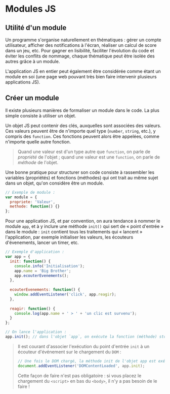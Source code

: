 # Modules JS

## Utilité d'un module

Un programme s'organise naturellement en thématiques : gérer un compte utilisateur, afficher des notifications à l'écran, réaliser un calcul de score dans un jeu, etc. Pour gagner en lisibilité, faciliter l'évolution du code et éviter les conflits de nommage, chaque thématique peut être isolée des autres grâce à un module.

L'application JS en entier peut également être considérée comme étant un module en soi (une page web pouvant très bien faire intervenir plusieurs applications JS).

## Créer un module

Il existe plusieurs manières de formaliser un module dans le code. La plus simple consiste à utiliser un objet.

Un objet JS peut contenir des clés, auxquelles sont associées des valeurs. Ces valeurs peuvent être de n'importe quel type (`number`, `string`, etc.), y compris des `function`. Ces fonctions peuvent alors être appelées, comme n'importe quelle autre fonction.

> Quand une valeur est d'un type autre que `function`, on parle de *propriété* de l'objet ; quand une valeur est une `function`, on parle de *méthode* de l'objet.

Une bonne pratique pour structurer son code consiste à rassembler les variables (propriétés) et fonctions (méthodes) qui ont trait au même sujet dans un objet, qu'on considère être un module.

``` js
// Exemple de module :
var module = {
  propriete: 'Valeur',
  methode: function() {}
};
```

Pour une application JS, et par convention, on aura tendance à nommer le module `app`, et à y inclure une méthode `init()` qui sert de « point d'entrée » dans le module : `init` contient tous les traitements qui « lancent » l'application, par exemple initialiser les valeurs, les écouteurs d'évenements, lancer un timer, etc.

```js
// Exemple d'application :
var app = {
  init: function() {
    console.info('Initialisation');
    app.name = 'Big Brother';
    app.ecouterEvenements();
  },
  
  ecouterEvenements: function() {
    window.addEventListener('click', app.reagir);
  },
  
  reagir: function() {
    console.log(app.name + ' > ' + 'un clic est survenu');
  }
};

// On lance l'application :
app.init(); // dans l'objet `app`, on exécute la fonction (méthode) stockée dans la clé `init`

```

> Il est courant d'associer l'exécution du point d'entrée `init` à un écouteur d'événement sur le chargement du `DOM` :
>
> ``` js
> // Une fois le DOM chargé, la méthode init de l'objet app est exécutée :
> document.addEventListener('DOMContentLoaded', app.init);
> ```
>
> Cette façon de faire n'est pas obligatoire : si vous placez le chargement du `<script>` en bas du `<body>`, il n'y a pas besoin de le faire !